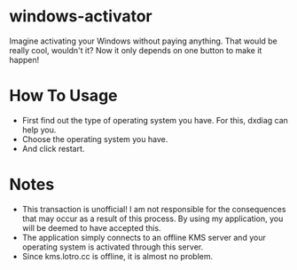 # windows-activator
Imagine activating your Windows without paying anything. That would be really cool, wouldn't it? Now it only depends on one button to make it happen!

# How To Usage
- First find out the type of operating system you have. For this, dxdiag can help you.
- Choose the operating system you have.
- And click restart.

# Notes
- This transaction is unofficial! I am not responsible for the consequences that may occur as a result of this process. By using my application, you will be deemed to have accepted this.
- The application simply connects to an offline KMS server and your operating system is activated through this server.
- Since kms.lotro.cc is offline, it is almost no problem.
